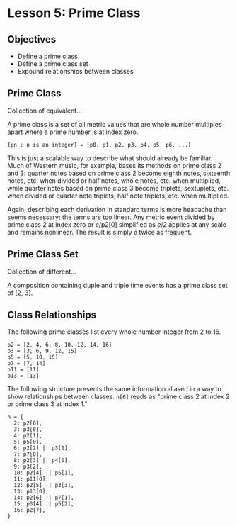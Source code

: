 # Lesson 5: Prime Class

## Objectives

- Define a prime class
- Define a prime class set
- Expound relationships between classes

## Prime Class

Collection of equivalent...

A prime class is a set of all metric values that are whole number multiples apart where a prime number is at index zero.

```
{pn : n is an integer} = [p0, p1, p2, p3, p4, p5, p6, ...]
```

This is just a scalable way to describe what should already be familiar. Much of Western music, for example, bases its methods on prime class 2 and 3: quarter notes based on prime class 2 become eighth notes, sixteenth notes, etc. when divided or half notes, whole notes, etc. when multiplied, while quarter notes based on prime class 3 become triplets, sextuplets, etc. when divided or quarter note triplets, half note triplets, etc. when multiplied.

Again, describing each derivation in standard terms is more headache than seems necessary; the terms are too linear. Any metric event divided by prime class 2 at index zero or _e_/p2[0] simplified as _e_/2 applies at any scale and remains nonlinear. The result is simply _e_ twice as frequent.

## Prime Class Set

Collection of different...

A composition containing duple and triple time events has a prime class set of [2, 3].

## Class Relationships

The following prime classes list every whole number integer from 2 to 16.

```
p2 = [2, 4, 6, 8, 10, 12, 14, 16]
p3 = [3, 6, 9, 12, 15]
p5 = [5, 10, 15]
p7 = [7, 14]
p11 = [11]
p13 = [13]
```

The following structure presents the same information aliased in a way to show relationships between classes. `n[6]` reads as "prime class 2 at index 2 or prime class 3 at index 1."

```
n = {
  2: p2[0],
  3: p3[0],
  4: p2[1],
  5: p5[0],
  6: p2[2] || p3[1],
  7: p7[0],
  8: p2[3] || p4[0],
  9: p3[2],
  10: p2[4] || p5[1],
  11: p11[0],
  12: p2[5] || p3[3],
  13: p13[0],
  14: p2[6] || p7[1],
  15: p3[4] || p5[2],
  16: p2[7],
}

```
